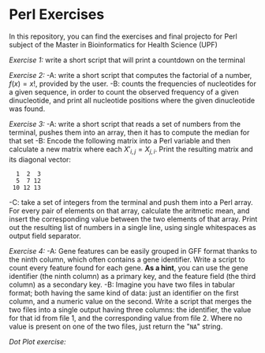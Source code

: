 # Perl Exercises
In this repository, you can find the exercises and final projecto for Perl subject of the Master in Bioinformatics for Health Science (UPF)

*Exercise 1:* write a short script that will print a countdown on the terminal

*Exercise 2:*
-A: write a short script that computes the factorial of a number, $f(x) = x!$, provided by the user.
-B: counts the frequencies of nucleotides for a given sequence, in order to count the observed frequency of a given dinucleotide, and print all nucleotide positions where the given dinucleotide was found.

*Exercise 3:* 
-A: write a short script that reads a set of numbers from the terminal, pushes them into an array, then it has to compute the median for that set
-B: Encode the following matrix into a Perl variable and then calculate a new matrix where each $X'_{i,j} = X_{j,i}$. Print the resulting matrix and its diagonal vector:
```
  1  2  3
  5  7 12
 10 12 13
```
-C: take a set of integers from the terminal and push them into a Perl array. For every pair of elements on that array, calculate the aritmetic mean, and insert the corresponding value between the two elements of that array. Print out the resulting list of numbers in a single line, using single whitespaces as output field separator. 

*Exercise 4:*
-A: Gene features can be easily grouped in GFF format thanks to the ninth column, which often contains a gene identifier. Write a script to count every feature found for each gene. **As a hint**, you can use the gene identifier (the ninth column) as a primary key, and the feature field (the third column) as a secondary key.
-B: Imagine you have two files in tabular format; both having the same kind of data: just an identifier on the first column, and a numeric value on the second. Write a script that merges the two files into a single output having three columns: the identifier, the value for that id from file 1, and the corresponding value from file 2. Where no value is present on one of the two files, just return the "`NA`" string.

*Dot Plot exercise:*

